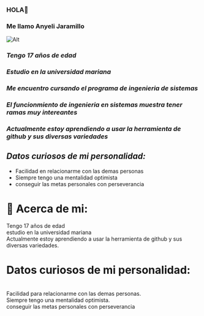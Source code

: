 ### HOLA👋
### Me llamo  __Anyeli Jaramillo__ 
![Alt](https://e7.pngegg.com/pngimages/517/749/png-clipart-computer-icons-user-profile-avatar-woman-young-child-face.png)
### _Tengo 17 años de edad_
### _Estudio en la universidad mariana_
### _Me encuentro cursando el programa de ingenieria de sistemas_
### *_El funcionmiento de ingenieria en sistemas muestra tener ramas muy intereantes_* 
### _Actualmente estoy aprendiendo a usar la herramienta de github y sus diversas variedades_
## *_Datos curiosos de mi personalidad:_*
* Facilidad en relacionarme con las demas personas
* Siempre tengo una mentalidad optimista
* conseguir las metas personales con perseverancia
###  

# 💫 Acerca de mi:
Tengo 17 años de edad<br>estudio en la universidad mariana<br>Actualmente estoy aprendiendo a usar la herramienta de github y sus diversas variedades.<br>
# Datos curiosos de mi personalidad:
<br>Facilidad para relacionarme con las demas personas.<br>Siempre tengo una mentalidad optimista.<br>conseguir las metas personales con perseverancia




<!-- Proudly created with GPRM ( https://gprm.itsvg.in ) -->

<!--
**AnyeliJaramillo/AnyeliJaramillo** is a ✨ _special_ ✨ repository because its `README.md` (this file) appears on your GitHub profile.

Here are some ideas to get you started:

- 🔭 I’m currently working on ...
- 🌱 I’m currently learning ...
- 👯 I’m looking to collaborate on ...
- 🤔 I’m looking for help with ...
- 💬 Ask me about ...
- 📫 How to reach me: ...
- 😄 Pronouns: ...
- ⚡ Fun fact: ...
-->
